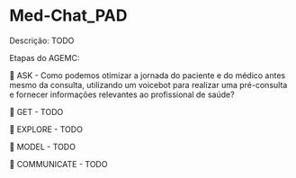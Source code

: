 # Med-Chat_PAD

Descrição: TODO

Etapas do AGEMC:

📌 ASK - Como podemos otimizar a jornada do paciente e do médico antes mesmo da consulta, utilizando um voicebot para realizar uma pré-consulta e fornecer informações relevantes ao profissional de saúde?

📌 GET - TODO

📌 EXPLORE - TODO

📌 MODEL - TODO

📌 COMMUNICATE - TODO